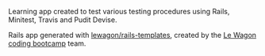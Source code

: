  Learning app created to test various testing procedures using Rails, Minitest, Travis and Pudit Devise.

Rails app generated with [lewagon/rails-templates](https://github.com/lewagon/rails-templates), created by the [Le Wagon coding bootcamp](https://www.lewagon.com) team.
